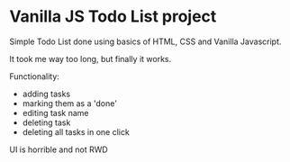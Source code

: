 # Vanilla JS Todo List project

Simple Todo List done using basics of HTML, CSS and Vanilla Javascript.

It took me way too long, but finally it works.

Functionality:

- adding tasks
- marking them as a 'done'
- editing task name
- deleting task
- deleting all tasks in one click

UI is horrible and not RWD
